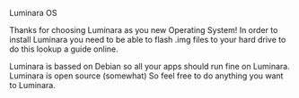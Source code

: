 Luminara OS

Thanks for choosing Luminara as you new Operating System!
In order to install Luminara you need to be able to flash .img files to your hard drive to do this lookup a guide online.

Luminara is bassed on Debian so all your apps should run fine on Luminara.
Luminara is open source (somewhat) So feel free to do anything you want to Luminara.
